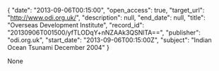 {
  "date": "2013-09-06T00:15:00", 
  "open_access": true, 
  "target_url": "http://www.odi.org.uk/", 
  "description": null, 
  "end_date": null, 
  "title": "Overseas Development Institute", 
  "record_id": "20130906T001500/yfTLODqY+nNZAAk3QSNlTA==", 
  "publisher": "odi.org.uk", 
  "start_date": "2013-09-06T00:15:00Z", 
  "subject": "Indian Ocean Tsunami December 2004"
}

None